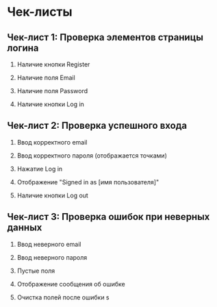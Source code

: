 # Чек-листы

## Чек-лист 1: Проверка элементов страницы логина

1. Наличие кнопки Register

2. Наличие поля Email

3. Наличие поля Password

4. Наличие кнопки Log in

## Чек-лист 2: Проверка успешного входа

1. Ввод корректного email

2. Ввод корректного пароля (отображается точками)

3. Нажатие Log in

4. Отображение "Signed in as [имя пользователя]"

5. Наличие кнопки Log out

## Чек-лист 3: Проверка ошибок при неверных данных

1. Ввод неверного email

2. Ввод неверного пароля

3. Пустые поля

4. Отображение сообщения об ошибке

5. Очистка полей после ошибки
s